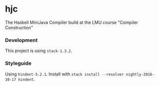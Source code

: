 # hjc
The Haskell MiniJava Compiler build at the LMU course "Compiler Construction"

### Development

This project is using `stack-1.3.2`.

### Styleguide

Using `hindent-5.2.1`. Install with `stack install --resolver nightly-2016-10-17 hindent`. 


